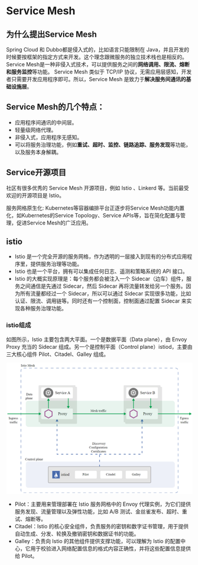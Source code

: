 # Service Mesh
## 为什么提出Service Mesh
Spring Cloud 和 Dubbo都是侵入式的，比如语言只能限制在 Java，并且开发的时候要按框架的指定方式来开发。这个理念跟微服务的独立技术栈也是相反的。
Service Mesh是一种非侵入式技术，可以提供服务之间的<strong>网络调用、限流、熔断和服务监控</strong>等功能。
Service Mesh 类似于 TCP/IP 协议，无需应用层感知，开发者只需要开发应用程序即可。所以，Service Mesh 是致力于<strong>解决服务间通讯的基础设施层</strong>。

## Service Mesh的几个特点：
- 应用程序间通讯的中间层。
- 轻量级网络代理。
- 非侵入式，应用程序无感知。
- 可以将服务治理功能，例如<strong>重试、超时、监控、链路追踪、服务发现</strong>等功能，以及服务本身解耦。

## Service开源项目
社区有很多优秀的 Service Mesh 开源项目，例如 Istio 、Linkerd 等。当前最受欢迎的开源项目是 Istio。

服务网格原生化: Kubernetes等容器编排平台正逐步将Service Mesh功能内置化，如Kubernetes的Service Topology、Service APIs等，旨在简化配置与管理，促进Service Mesh的广泛应用。

## istio
- Istio 是一个完全开源的服务网格，作为透明的一层接入到现有的分布式应用程序里，提供服务治理等功能。
- Istio 也是一个平台，拥有可以集成任何日志、遥测和策略系统的 API 接口。
- Istio 的大概实现原理是：每个服务都会被注入一个 Sidecar（边车）组件，服务之间通信是先通过 Sidecar，然后 Sidecar 再将流量转发给另一个服务。因为所有流量都经过一个 Sidecar，所以可以通过 Sidecar 实现很多功能，比如认证、限流、调用链等。同时还有一个控制面，控制面通过配置 Sidecar 来实现各种服务治理功能。

### istio组成
如图所示，Istio 主要包含两大平面。一个是数据平面（Data plane），由 Envoy Proxy 充当的 Sidecar 组成。另一个是控制平面（Control plane）istiod，主要由三大核心组件 Pilot、Citadel、Galley 组成。

![avatar](./istio.webp)

- Pilot：主要用来管理部署在 Istio 服务网格中的 Envoy 代理实例，为它们提供服务发现、流量管理以及弹性功能，比如 A/B 测试、金丝雀发布、超时、重试、熔断等。
- Citadel：Istio 的核心安全组件，负责服务的密钥和数字证书管理，用于提供自动生成、分发、轮换及撤销密钥和数据证书的功能。
- Galley：负责向 Istio 的其他组件提供支撑功能，可以理解为 Istio 的配置中心，它用于校验进入网络配置信息的格式内容正确性，并将这些配置信息提供给 Pilot。